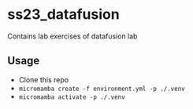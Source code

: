 # ss23_datafusion
Contains lab exercises of datafusion lab

## Usage
- Clone this repo
- `micromamba create -f environment.yml -p ./.venv`
- `micromamba activate -p ./.venv`